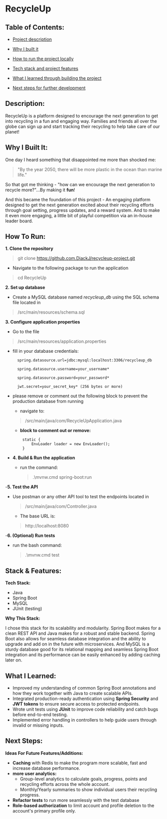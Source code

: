 # RecycleUp 

## Table of Contents:

- [Project description](#description)

- [Why I built it](#why-i-built-it)

- [How to run the project locally](#how-to-run)

- [Tech stack and project features](#stack--features)

- [What I learned through building the project](#what-i-learned)

- [Next steps for further development](#next-steps)

## Description:

RecycleUp is a platform designed to encourage the next generation to get into recycling in a fun and engaging way. 
Families and friends all over the globe can sign up and start tracking their recycling to help take care of our planet!

## Why I Built It:

One day I heard something that disappointed me more than shocked me: 
>"By the year 2050, there will be more plastic in the ocean than marine life." 

So that got me thinking - "how can we encourage the next generation to recycle more?"...By making it **fun**!

And this became the foundation of this project - An engaging platform designed to get the next generation excited
about their recycling efforts through goal setting, progress updates, and a reward system. And to make it even more engaging,
a little bit of playful competition via an in-house leader board.

## How To Run:

**1. Clone the repository**
>git clone https://github.com.DiackJ/recycleup-project.git

- Navigate to the following package to run the application
> cd RecycleUp

**2. Set up database**
- Create a MySQL database named *recycleup_db* using the SQL schema file located in
>/src/main/resources/schema.sql

**3. Configure application properties**
- Go to the file
>/src/main/resources/application.properties
  - fill in your database credentials:

          spring.datasource.url=jdbc:mysql:localhost:3306/recycleup_db
    
          spring.datasource.username=your_username*
    
          spring.datasource.password=your_password*
    
          jwt.secret=your_secret_key* (256 bytes or more)
    
  - please remove or comment out the following block to prevent the production database from running
    - navigate to:
    >/src/main/java/com/RecycleUpApplication.java
  
      -  **block to comment out or remove:**
   
              static {
                  EnvLoader loader = new EnvLoader(); 
              }
         
- **4. Build & Run the application**
  - run the command:
    > .\mvnw.cmd spring-boot:run

-**5. Test the API**

-   Use postman or any other API tool to test the endpoints located in
    > /src/main/java/com/Controller.java
    - The base URL is: 
    > http://localhost:8080 

-**6. (Optional) Run tests** 
 - run the bash command:
    > .\mvnw.cmd test


## Stack & Features:
**Tech Stack:**
- Java
- Spring Boot
- MySQL
- JUnit (testing)

**Why This Stack:**

I chose this stack for its scalability and modularity. Spring Boot makes for a clean REST API and Java makes for a robust
and stable backend. Spring Boot also allows for seamless database integration and the ability to upgrade and add on in the 
future with microservices. And MySQL is a sturdy database good for its relational mapping and seamless Spring Boot integration 
and its performance can be easily enhanced by adding caching later on. 

## What I Learned:

-    Improved my understanding of common Spring Boot annotations and how they work together with Java to create scalable APIs.
-    Integrated production-ready authentication using **Spring Security** and **JWT tokens** to ensure
     secure access to protected endpoints.
-    Wrote unit tests using **JUnit** to improve code reliability and catch bugs before end-to-end testing.
-    Implemented error handling in controllers to help guide users through invalid or missing inputs.

## Next Steps: 

**Ideas For Future Features/Additions:**

-    **Caching** with Redis to make the program more scalable, fast and increase database performance.
-    **more user analytics:**
      - Group-level analytics to calculate goals, progress, points and recycling efforts across the whole account.
      - Monthly/Yearly summaries to show individual users their recycling progress.
-    **Refactor tests** to run more seamlessly with the test database  
-    **Role-based authorization** to limit account and profile deletion to the account's primary profile only. 
